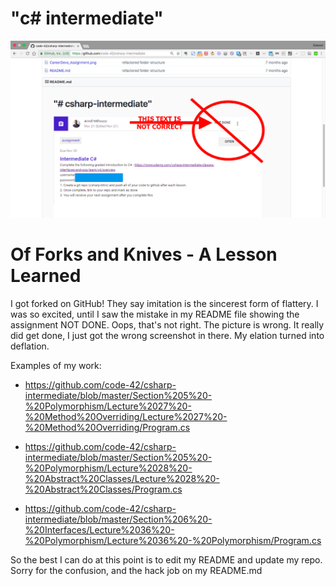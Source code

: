 # "c# intermediate" 

![Intermediate C# Assignment](CareerDevs_Assignment_corrected.png)

# Of Forks and Knives - A Lesson Learned

I got forked on GitHub!  They say imitation is the sincerest form of flattery.    I was so excited, until I saw the mistake in my README file showing the assignment NOT DONE.  Oops, that's not right.  The picture is wrong.  It really did get done, I just got the wrong screenshot in there.  My elation turned into deflation.

Examples of my work:

- https://github.com/code-42/csharp-intermediate/blob/master/Section%205%20-%20Polymorphism/Lecture%2027%20-%20Method%20Overriding/Lecture%2027%20-%20Method%20Overriding/Program.cs

- https://github.com/code-42/csharp-intermediate/blob/master/Section%205%20-%20Polymorphism/Lecture%2028%20-%20Abstract%20Classes/Lecture%2028%20-%20Abstract%20Classes/Program.cs

- https://github.com/code-42/csharp-intermediate/blob/master/Section%206%20-%20Interfaces/Lecture%2036%20-%20Polymorphism/Lecture%2036%20-%20Polymorphism/Program.cs

So the best I can do at this point is to edit my README and update my repo.  Sorry for the confusion, and the hack job on my README.md

